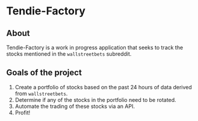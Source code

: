 # Tendie-Factory

## About

Tendie-Factory is a work in progress application that seeks to track the stocks mentioned in the `wallstreetbets` subreddit.

## Goals of the project

1. Create a portfolio of stocks based on the past 24 hours of data derived from `wallstreetbets`.
2. Determine if any of the stocks in the portfolio need to be rotated.
3. Automate the trading of these stocks via an API.
4. Profit!
